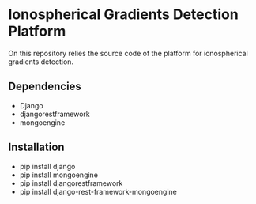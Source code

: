 Ionospherical Gradients Detection Platform
==========================================

On this repository relies the source code of the platform for ionospherical gradients detection.


## Dependencies

* Django 
* djangorestframework 
* mongoengine 

## Installation

* pip install django
* pip install mongoengine
* pip install djangorestframework
* pip install django-rest-framework-mongoengine

